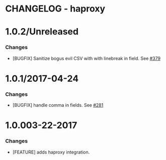 # CHANGELOG - haproxy

1.0.2/Unreleased
==================

### Changes

* [BUGFIX] Sanitize bogus evil CSV with with linebreak in field. See [#379][]

1.0.1/2017-04-24
==================

### Changes

* [BUGFIX] handle comma in fields. See [#281][]

1.0.003-22-2017
==================

### Changes

* [FEATURE] adds haproxy integration.

<!--- The following link definition list is generated by PimpMyChangelog --->
[#281]: https://github.com/DataDog/integrations-core/issues/281
[#379]: https://github.com/DataDog/integrations-core/issues/379
